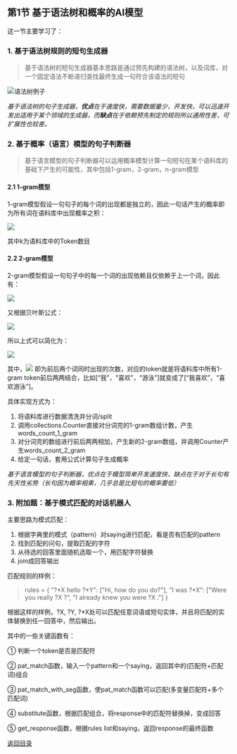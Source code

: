 ## 第1节 基于语法树和概率的AI模型

这一节主要学习了：

### 1. 基于语法树规则的短句生成器

> 基于语法树的短句生成器基本思路是通过预先构建的语法树，以及词库，对一个固定语法不断递归查找最终生成一句符合该语法的短句

  ![语法树例子](https://timgsa.baidu.com/timg?image&quality=80&size=b9999_10000&sec=1571823712&di=a36fecb9108f453546fb3aca53cd450c&imgtype=jpg&er=1&src=http%3A%2F%2Fimg3.coin163.com%2F50%2F84%2FJfInei.gif) 



*基于语法树的句子生成器，**优点**在于速度快，需要数据量少，开发快，可以迅速开发出适用于某个领域的生成器，而**缺点**在于依赖预先制定的规则所以通用性差，可扩展性也较差。*

### 2. 基于概率（语言）模型的句子判断器

> 基于语言模型的句子判断器可以运用概率模型计算一句短句在某个语料库的基础下产生的可能性，其中包括1-gram，2-gram，n-gram模型	

#### 2.1 1-gram模型

1-gram模型假设一句句子的每个词的出现都是独立的，因此一句话产生的概率即为所有词在语料库中出现概率之积：

 ![](http://latex.codecogs.com/gif.latex?\\P(sentence)=P(w_1\cdot{w_2}\cdots{w_n})=\prod_{i=1}^{n}\frac{count(w_i)}{\sum_{\forall{k}}count(w_k)}) 

其中k为语料库中的Token数目

#### 2.2 2-gram模型

2-gram模型假设一句句子中的每一个词的出现依赖且仅依赖于上一个词，因此有：

![](http://latex.codecogs.com/gif.latex?\\P(sentence)\\=P(w_1\cdot{w_2}\cdots{w_n})\\=P(w_n|w_1\cdots{w_{n-1}})\cdot{P(w_1\cdots{w_{n-1}})}\\=P(w_n|w_1\cdots{w_{n-1}})\cdot{P(w_{n-1}|w_1\cdots{w_{n-2}})}\cdot{P(w_1\cdots{w_{n-2}})}\\=P(w_{n}|w_1\cdots{w_{n-1}})\cdot{P(w_{n-1}|w_{1}\cdots{w_{n-2}})}\cdot{P(w_{n-2}|w_1\cdots{w_{n-1}})}\cdots{P(w_2|w_1)\cdot{P(w_1)}}\\=P(w_1)\cdot{P(w_2|w_1)}\cdot{P(w_3|w_2)}\cdot{P(w_4|w_3)}\cdots{P(w_{n-1}|w_{n})})

又根据贝叶斯公式：

![](http://latex.codecogs.com/gif.latex?\\P(w_{i+1}|w_{i})=\frac{P(w_{i+1}\cdot{w_{i}})}{P(w_{i})})

所以上式可以简化为：

![](http://latex.codecogs.com/gif.latex?\\P(sentence)=P(w_1\cdot{w_2}\cdots{w_n})=\prod_{i=1}^{n-1}\frac{count(w_i,w_{i+1})}{count(w_i)}\times{P(w_1)})

其中，![](http://latex.codecogs.com/gif.latex?\\count(w_i,w_{i+1})) 即为前后两个词同时出现的次数，对应的token就是将语料库中所有1-gram token前后两两结合，比如[“我”，“喜欢”，“游泳”]就变成了[“我喜欢”，“喜欢游泳”]。

具体实现方式为：

1. 将语料库进行数据清洗并分词/split
2. 调用collections.Counter直接对分词完的1-gram数组计数，产生words_count_1_gram
3. 对分词完的数组进行前后两两相加，产生新的2-gram数组，并调用Counter产生words_count_2_gram
4. 给定一句话，套用公式计算句子生成概率



*基于语言模型的句子判断器，优点在于模型简单开发速度快，缺点在于对于长句有先天性劣势（长句因为概率相乘，几乎总是比短句的概率要低）*

### 3. 附加题：基于模式匹配的对话机器人

主要思路为模式匹配：

1. 根据字典里的模式（pattern）对saying进行匹配，看是否有匹配的pattern
2. 找到匹配的问句，提取匹配的字符
3. 从待选的回答里面随机选取一个，用匹配字符替换
4. join成回答输出

匹配规则的样例：

>rules = {
>    "?*X hello ?*Y": ["Hi, how do you do?"],
>    "I was ?*X": ["Were you really ?X ?", "I already knew you were ?X ."]
>}

根据这样的样例，?X, ?Y, ?*X处可以匹配任意词语或短句实体，并且将匹配的实体替换到任一回答中，然后输出。

其中的一些关键函数有：

① 判断一个token是否是匹配符

② pat_match函数，输入一个pattern和一个saying，返回其中的(匹配符+匹配词)组合

③ pat_match_with_seg函数，使pat_match函数可以匹配(多变量匹配符+多个匹配词)

④ substitute函数，根据匹配组合，将response中的匹配符替换掉，变成回答

⑤ get_response函数，根据rules list和saying，返回response的最终函数 





[返回目录]( https://github.com/SimZhou/NLP_Assignments )

